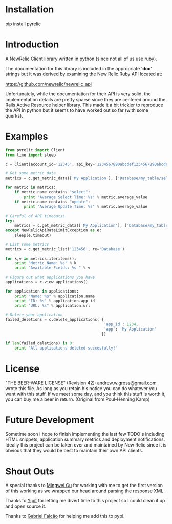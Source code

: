 # Installation

pip install pyrelic

# Introduction

A NewRelic Client library written in python (since not all of us use ruby).

The documentation for this library is included in the appropriate '__doc__' strings but it was derived by examining the New Relic Ruby API located at:

<https://github.com/newrelic/newrelic_api>

Unfortunately, while the documentation for their API is very solid, the implementation details are pretty sparse since they are centered around the Rails Active Resource helper library.  This made it a bit trickier to reproduce the API in python but it seems to have worked out so far (with some querks).

# Examples

```python
from pyrelic import Client
from time import sleep

c = Client(account_id='12345', api_key='1234567890abcdef1234567890abcdef')

# Get some metric data
metrics = c.get_metric_data(['My Application'], ['Database/my_table/select', 'Database/my_table/update'], ['average_value'], '2012-03-28T15:48:00Z', '2012-03-29T15:48:00Z')

for metric in metrics:
    if metric.name contains "select":
        print "Average Select Time: %s" % metric.average_value
    if metric.name contains "update":
        print "Average Update Time: %s" % metric.average_value
    
# Careful of API timeouts!
try:
    metrics = c.get_metric_data(['My Application'], ['Database/my_table/select', 'Database/my_table/update'], ['average_value'], '2012-03-28T15:48:00Z', '2012-03-29T15:48:00Z')
except NewRelicApiRateLimitException as e:
    sleep(e.timeout)

# List some metrics
metrics = c.get_metric_list('123456', re='Database')

for k,v in metrics.iteritems():
    print "Metric Name: %s" % k
    print "Available Fields: %s " % v

# Figure out what applications you have
applications = c.view_applications()

for application in applications:
    print "Name: %s" % application.name
    print "ID: %s" % application.app_id
    print "URL: %s" % application.url

# Delete your application
failed_deletions = c.delete_applications( {
                                           'app_id': 1234, 
                                           'app': 'My Application'
                                          })

if len(failed_deletions) is 0:
    print "All applications deleted succesfully!"
```

# License

"THE BEER-WARE LICENSE" (Revision 42):
<andrew.w.gross@gmail.com> wrote this file. As long as you retain his notice you can do whatever you want with this stuff. If we meet some day, and you think this stuff is worth it, you can buy me a beer in return. (Original from Poul-Henning Kamp)

# Future Development

Sometime soon I hope to finish implementing the last few TODO's including HTML snippets, application summary metrics and deployment notifications.  Ideally this project can be taken over and maintained by New Relic since it is obvious that they would be best to maintain their own API clients.

# Shout Outs

A special thanks to [Mingwei Gu](https://github.com/Mingweigu) for working with me to get the first version of this working as we wrapped our head around parsing the response XML.

Thanks to [Yipit](https://github.com/Yipit) for letting me divert time to this project so I could clean it up and open source it.

Thanks to [Gabriel Falcão](https://github.com/gabrielfalcao) for helping me add this to pypi.
